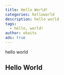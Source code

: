 ```yaml
---
title: Hello World!
categories: helloworld
description: hello world
tags:
  - hello, world!
author: okaits
ads: true
---
```

hello world<br>
## Hello World
